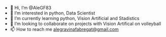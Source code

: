 - 👋 Hi, I’m @AleGF83
- 👀 I’m interested in python, Data Scientist
- 🌱 I’m currently learning python, Vision Artificial and Stadistics
- 💞️ I’m looking to collaborate on projects with Vision Artifical on volleyball
- 📫 How to reach me alegravinafabregat@gmail.com

<!---
AleGF83/AleGF83 is a ✨ special ✨ repository because its `README.md` (this file) appears on your GitHub profile.
You can click the Preview link to take a look at your changes.
--->
